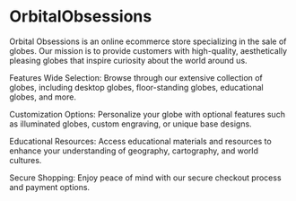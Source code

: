 # OrbitalObsessions

Orbital Obsessions is an online ecommerce store specializing in the sale of globes. Our mission is to provide customers with high-quality, aesthetically pleasing globes that inspire curiosity about the world around us.

Features
Wide Selection: Browse through our extensive collection of globes, including desktop globes, floor-standing globes, educational globes, and more.

Customization Options: Personalize your globe with optional features such as illuminated globes, custom engraving, or unique base designs.

Educational Resources: Access educational materials and resources to enhance your understanding of geography, cartography, and world cultures.

Secure Shopping: Enjoy peace of mind with our secure checkout process and payment options.

